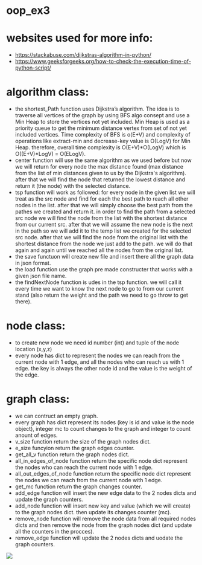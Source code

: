 # oop_ex3


# websites used for more info:
* https://stackabuse.com/dijkstras-algorithm-in-python/
* https://www.geeksforgeeks.org/how-to-check-the-execution-time-of-python-script/



# algorithm class:
* the shortest_Path function uses Dijkstra’s algorithm. The idea is to traverse all vertices of the graph by using BFS algo consept and use a Min Heap to store the vertices not yet included. Min Heap is used as a priority queue to get the minimum distance vertex from set of not yet included vertices. Time complexity of BFS is o(E+V) and complexity of operations like extract-min and decrease-key value is O(LogV) for Min Heap. therefore, overall time complexity is O(E+V)*O(LogV) which is O((E+V)*LogV) = O(ELogV).
* center function will use the same algorithm as we used before but now we will return for every node the max distance found (max distance from the list of min distances given to us by the Dijkstra's algorithm). after that we will find the node that returned the lowest distance and return it (the node) with the selected distance.
* tsp function will work as followed: for every node in the given list we will treat as the src node and find for each the best path to reach all other nodes in the list. after that we will simply choose the best path from the pathes we created and return it.
in order to find the path from a selected src node we will find the node from the list with the shortest distance from our current src.
after that we will assume the new node is the next in the path so we will add it to the temp list we created for the selected src node. after that we will find the node from the original list with the shortest distance from the node we just add to the path. we will do that again and again until we reached all the nodes from the original list.
* the save functuon will create new file and insert there all the graph data in json format.
* the load function use the graph pre made constructer that works with a given json file name.
* the findNextNode function is udes in the tsp function. we will call it every time we want to know the next node to go to from our current stand (also return the weight and the path we need to go throw to get there).


# node class:
* to create new node we need id number (int) and tuple of the node location (x,y,z)
* every node has dict to represent the nodes we can reach from the current node with 1 edge, and all the nodes who can reach us with 1 edge. the key is always the other node id and the value is the weight of the edge.


# graph class:
* we can contruct an empty graph.
* every graph has dict represent its nodes (key is id and value is the node object), integer mc to count changes to the graph and integer to count anount of edges.
* v_size function return the size of the graph nodes dict.
* e_size funcyion return the graph edges counter.
* get_all_v function return the graph nodes dict.
* all_in_edges_of_node function return the specific node dict represent the nodes who can reach the current node with 1 edge.
* all_out_edges_of_node function return the specific node dict represent the nodes we can reach from the current node with 1 edge.
* get_mc function return the graph changes counter.
* add_edge function will insert the new edge data to the 2 nodes dicts and update the graph counters.
* add_node function will insert new key and value (which we will create) to the graph nodes dict. then update its changes counter (mc).
* remove_node function will remove the node data from all required nodes dicts and then remove the node from the graph nodes dict (and update all the counters in the procces).
* remove_edge function will update the 2 nodes dicts and uodate the graph counters.

<img src="https://github.com/omerShahar1/oop_ex3/blob/main/Screenshot%202021-12-26%20142523.png">
